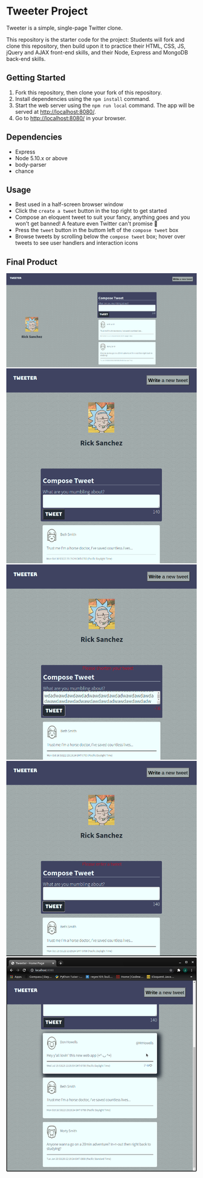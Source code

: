 # Tweeter Project

Tweeter is a simple, single-page Twitter clone.

This repository is the starter code for the project: Students will fork and clone this repository, then build upon it to practice their HTML, CSS, JS, jQuery and AJAX front-end skills, and their Node, Express and MongoDB back-end skills.

## Getting Started

1. Fork this repository, then clone your fork of this repository.
2. Install dependencies using the `npm install` command.
3. Start the web server using the `npm run local` command. The app will be served at <http://localhost:8080/>.
4. Go to <http://localhost:8080/> in your browser.

## Dependencies

- Express
- Node 5.10.x or above
- body-parser
- chance

## Usage 

- Best used in a half-screen browser window
- Click the `create a tweet` button in the top right to get started
- Compose an eloquent tweet to suit your fancy, anything goes and you won't get banned! A feature even Twitter can't promise 👀
- Press the `tweet` button in the buttom left of the `compose tweet` box
- Browse tweets by scrolling below the `compose tweet` box; hover over tweets to see user handlers and interaction icons

## Final Product

!["Large Window"](https://github.com/JoshuaRully/tweeter/blob/master/screenshots/largeWindow.png?raw=true)
!["Small Window"](https://github.com/JoshuaRully/tweeter/blob/master/screenshots/window.png?raw=true)
!["Tweet too long"](https://github.com/JoshuaRully/tweeter/blob/master/screenshots/tweetTooLong.png?raw=true)
!["Tweet too short"](https://github.com/JoshuaRully/tweeter/blob/master/screenshots/tweetTooShort.png?raw=true)
!["Hover"](https://github.com/JoshuaRully/tweeter/blob/master/screenshots/hover.png?raw=true)